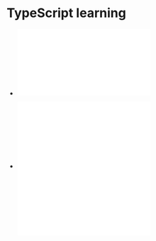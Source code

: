 # TypeScript learning
 
- ![What Is TypeScript  Why Should You Use It](./Docs/1%20-%20Getting%20Started/2%20-%20What%20Is%20TypeScript%20%20Why%20Should%20You%20Use%20It.md)

- ![Typescript Basics](./Docs/2%20-%20TypeScript%20Basics%20%20Basic%20Types/readme.md)
  ![3 - The TypeScript Compiler (and its Configuration)](./Docs/3%20-%20The%20TypeScript%20Compiler%20(and%20its%20Configuration)/readme.md)